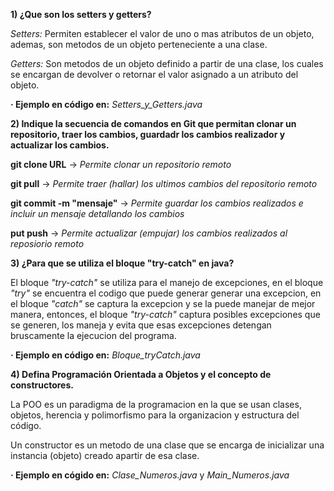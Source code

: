 **1) ¿Que son los setters y getters?**

   _Setters:_ Permiten establecer el valor de uno o mas atributos de un objeto, ademas, son metodos de un objeto perteneciente a una clase.

   _Getters:_ Son metodos de un objeto definido a partir de una clase, los cuales se encargan de devolver o retornar el valor asignado a un atributo del objeto.
   
   **· Ejemplo en código en:** *Setters_y_Getters.java*

**2) Indique la secuencia de comandos en Git que permitan clonar un  repositorio, traer los cambios, guardadr los cambios realizador y actualizar los cambios.**
   
   **git clone URL** -> _Permite clonar un repositorio remoto_
   
   **git pull** -> _Permite traer (hallar) los ultimos cambios del repositorio remoto_
   
   **git commit -m "mensaje"** -> _Permite guardar los cambios realizados e incluir un mensaje detallando los cambios_
   
   **put push** -> _Permite actualizar (empujar) los cambios realizados al reposiorio remoto_

**3) ¿Para que se utiliza el bloque "try-catch" en java?**
   
   El bloque *"try-catch"* se utiliza para el manejo de excepciones, en el bloque *"try"* se encuentra el codigo que puede generar generar una excepcion, en el bloque *"catch"*
   se captura la excepcion y se la puede manejar de mejor manera, entonces, el bloque *"try-catch"* captura posibles excepciones que se generen, los maneja y evita que esas
   excepciones detengan bruscamente la ejecucion del programa.

   **· Ejemplo en código en:** *Bloque_tryCatch.java*

**4) Defina Programación Orientada a Objetos y el concepto de constructores.**
   
   La POO es un paradigma de la programacion en la que se usan clases, objetos, herencia y polimorfismo para la organizacion y estructura del código.

   Un constructor es un metodo de una clase que se encarga de inicializar una instancia (objeto) creado apartir de esa clase.

   **· Ejemplo en cógido en:** *Clase_Numeros.java* y *Main_Numeros.java*